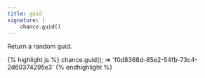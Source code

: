 ```yaml
---
title: guid
signature: |
    chance.guid()
---
```


Return a random guid.

{% highlight js %}
  chance.guid();
  => 'f0d8368d-85e2-54fb-73c4-2d60374295e3'
{% endhighlight %}


